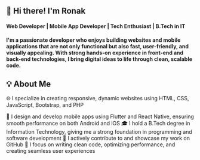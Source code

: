 ## 👋 Hi there! I'm Ronak 

#### Web Developer | Mobile App Developer | Tech Enthusiast | B.Tech in IT
#### I'm a passionate developer who enjoys building websites and mobile applications that are not only functional but also fast, user-friendly, and visually appealing. With strong hands-on experience in front-end and back-end technologies, I bring digital ideas to life through clean, scalable code.


## 💡 About Me
 <p> 🌐 I specialize in creating responsive, dynamic websites using HTML, CSS, JavaScript, Bootstrap, and PHP </p>
 📱 I design and develop mobile apps using Flutter and React Native, ensuring smooth performance on both Android and iOS 
 🎓 I hold a B.Tech degree in Information Technology, giving me a strong foundation in programming and software development 
 🔗 I actively contribute to and showcase my work on GitHub
 🎯 I focus on writing clean code, optimizing performance, and creating seamless user experiences
